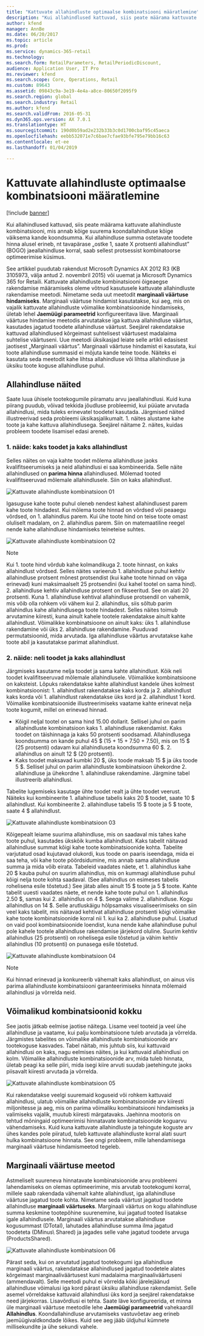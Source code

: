 ```yaml
---
title: "Kattuvate allahindluste optimaalse kombinatsiooni määratlemine"
description: "Kui allahindlused kattuvad, siis peate määrama kattuvate allahindluste kombinatsiooni, mis annab kõige suurema koondallahindluse kõige väiksema kande koondsumma. Kui allahindluse summa ostetavate toodete hinna alusel erineb, nt tavapärase „ostke 1, saate X protsenti allahindlust” (BOGO) jaeallahindluse korral, saab selles protsessist kombinatoorse optimeerimise küsimus."
author: kfend
manager: AnnBe
ms.date: 06/20/2017
ms.topic: article
ms.prod: 
ms.service: dynamics-365-retail
ms.technology: 
ms.search.form: RetailParameters, RetailPeriodicDiscount,
audience: Application User, IT Pro
ms.reviewer: kfend
ms.search.scope: Core, Operations, Retail
ms.custom: 89643
ms.assetid: 09843c9a-3e19-4e4a-a8ce-80650f2095f9
ms.search.region: global
ms.search.industry: Retail
ms.author: kfend
ms.search.validFrom: 2016-05-31
ms.dyn365.ops.version: AX 7.0.1
ms.translationtype: HT
ms.sourcegitcommit: 190d0b59ad2e232b33b3c0d1700cbaf95c45aeca
ms.openlocfilehash: eebb532071e7c6bae7cfae93bfe795e79bb16c63
ms.contentlocale: et-ee
ms.lasthandoff: 01/04/2019

---
```


# <a name="determine-the-optimal-combination-of-overlapping-discounts"></a>Kattuvate allahindluste optimaalse kombinatsiooni määratlemine

[!include [banner](includes/banner.md)]

Kui allahindlused kattuvad, siis peate määrama kattuvate allahindluste kombinatsiooni, mis annab kõige suurema koondallahindluse kõige väiksema kande koondsumma. Kui allahindluse summa ostetavate toodete hinna alusel erineb, nt tavapärase „ostke 1, saate X protsenti allahindlust” (BOGO) jaeallahindluse korral, saab sellest protsessist kombinatoorse optimeerimise küsimus.

See artikkel puudutab rakendust Microsoft Dynamics AX 2012 R3 (KB 3105973, välja antud 2. novembril 2015) või uuemat ja Microsoft Dynamics 365 for Retaili. Kattuvate allahindluste kombinatsiooni õigeaegse rakendamise määramiseks oleme võtnud kasutusele kattuvate allahindluste rakendamise meetodi. Nimetame seda uut meetodit **marginaali väärtuse hindamiseks**. Marginaali väärtuse hindamist kasutatakse, kui aeg, mis on vajalik kattuvate allahindluste võimalike kombinatsioonide hindamiseks, ületab lehel **Jaemüügi parameetrid** konfigureeritava läve. Marginaali väärtuse hindamise meetodis arvutatakse iga kattuva allahindluse väärtus, kasutades jagatud toodete allahindluse väärtust. Seejärel rakendatakse kattuvad allahindlused kõrgeimast suhtelisest väärtusest madalaima suhtelise väärtuseni. Uue meetodi üksikasjad leiate selle artikli edasisest jaotisest „Marginaali väärtus”. Marginaali väärtuse hindamist ei kasutata, kui toote allahindluse summasid ei mõjuta kande teine toode. Näiteks ei kasutata seda meetodit kahe lihtsa allahindluse või lihtsa allahindluse ja üksiku toote koguse allahindluse puhul.

## <a name="discount-examples"></a>Allahindluse näited

Saate luua ühisele tootekogumile piiramatu arvu jaeallahindlusi. Kuid kuna piirang puudub, võivad tekkida jõudluse probleemid, kui püüate arvutada allahindlusi, mida tuleks erinevatel toodetel kasutada. Järgmised näited illustreerivad seda probleemi üksikasjalikumalt. 1. näites alustame kahe toote ja kahe kattuva allahindlusega. Seejärel näitame 2. näites, kuidas probleem toodete lisamisel edasi areneb.

### <a name="example-1-two-products-and-two-discounts"></a>1. näide: kaks toodet ja kaks allahindlust

Selles näites on vaja kahte toodet mõlema allahindluse jaoks kvalifitseerumiseks ja neid allahindlusi ei saa kombineerida. Selle näite allahindlused on **parima hinna** allahindlused. Mõlemad tooted kvalifitseeruvad mõlemale allahindlusele. Siin on kaks allahindlust.

![Kattuvate allahindluste kombinatsioon 01](./media/overlapping-discount-combo-01.jpg)

Igasuguse kahe toote puhul oleneb nendest kahest allahindlusest parem kahe toote hindadest. Kui mõlema toote hinnad on võrdsed või peaaegu võrdsed, on 1. allahindlus parem. Kui ühe toote hind on teise toote omast oluliselt madalam, on 2. allahindlus parem. Siin on matemaatiline reegel nende kahe allahindluse hindamiseks teineteise suhtes.

![Kattuvate allahindluste kombinatsioon 02](./media/overlapping-discount-combo-02.jpg)

> [!NOTE]
> Kui 1. toote hind võrdub kahe kolmandikuga 2. toote hinnast, on kaks allahindlust võrdsed. Selles näites varieerub 1. allahindluse puhul kehtiv allahindluse protsent mõnest protsendist (kui kahe toote hinnad on väga erinevad) kuni maksimaalselt 25 protsendini (kui kahel tootel on sama hind). 2. allahindluse kehtiv allahindluse protsent on fikseeritud. See on alati 20 protsenti. Kuna 1. allahindluse kehtival allahindluse protsendil on vahemik, mis võib olla rohkem või vähem kui 2. allahindlus, siis sõltub parim allahindlus kahe allahindlusega toote hindadest. Selles näites toimub arvutamine kiiresti, kuna ainult kahele tootele rakendatakse ainult kahte allahindlust. Võimalikke kombinatsioone on ainult kaks: üks 1. allahindluse rakendamine või üks 2. allahindluse rakendamine. Puuduvad permutatsioonid, mida arvutada. Iga allahindluse väärtus arvutatakse kahe toote abil ja kasutatakse parimat allahindlust.

### <a name="example-2-four-products-and-two-discounts"></a>2. näide: neli toodet ja kaks allahindlust

Järgmiseks kasutame nelja toodet ja sama kahte allahindlust. Kõik neli toodet kvalifitseeruvad mõlemale allahindlusele. Võimalikke kombinatsioone on kaksteist. Lõpuks rakendatakse kahte allahindlust kandele ühes kolmest kombinatsioonist: 1. allahindlust rakendatakse kaks korda ja 2. allahindlust kaks korda või 1. allahindlust rakendatakse üks kord ja 2. allahindlust 1 kord. Võimalike kombinatsioonide illustreerimiseks vaatame kahte erinevat nelja toote kogumit, millel on erinevad hinnad.

- Kõigil neljal tootel on sama hind 15.00 dollarit. Sellisel juhul on parim allahindluste kombinatsioon kaks 1. allahindluse rakendamist. Kaks toodet on täishinnaga ja kaks 50 protsenti soodsamad. Allahindlusega koondsumma on kande puhul 45 $ (15 + 15 + 7.50 + 7.50), mis on 15 $ (25 protsenti) odavam kui allahindluseta koondsumma 60 $. 2. allahindlus on ainult 12 $ (20 protsenti).
- Kaks toodet maksavad kumbki 20 $, üks toode maksab 15 $ ja üks toode 5 $. Sellisel juhul on parim allahindluste kombinatsioon ühekordne 2. allahindluse ja ühekordne 1. allahindluse rakendamine. Järgmine tabel illustreerib allahindlusi.

Tabelite lugemiseks kasutage ühte toodet realt ja ühte toodet veerust. Näiteks kui kombineerite 1. allahindluse tabelis kaks 20 $ toodet, saate 10 $ allahindlust. Kui kombineerite 2. allahindluse tabelis 15 $ toote ja 5 $ toote, saate 4 $ allahindlust.

![Kattuvate allahindluste kombinatsioon 03](./media/overlapping-discount-combo-03.jpg)

Kõigepealt leiame suurima allahindluse, mis on saadaval mis tahes kahe toote puhul, kasutades ükskõik kumba allahindlust. Kaks tabelit näitavad allahindluse summat kõigi kahe toote kombinatsioonide kohta. Tabelite varjutatud osad kujutavad olukordi, kus toode on paaris iseendaga, mida ei saa teha, või kahe toote pöördsidumine, mis annab sama allahindluse summa ja mida võib eirata. Tabeleid vaadates näete, et 1. allahindlus kahe 20 $ kauba puhul on suurim allahindlus, mis on kummagi allahindluse puhul kõigi nelja toote kohta saadaval. (See allahindlus on esimeses tabelis rohelisena esile tõstetud.) See jätab alles ainult 15 $ toote ja 5 $ toote. Kahte tabelit uuesti vaadates näete, et nende kahe toote puhul on 1. allahindlus 2.50 $, samas kui 2. allahindlus on 4 $. Seega valime 2. allahindluse. Kogu allahindlus on 14 $. Selle arutluskäigu hõlpsamaks visualiseerimiseks on siin veel kaks tabelit, mis näitavad kehtivat allahindluse protsenti kõigi võimalike kahe toote kombinatsioonide korral nii 1. kui ka 2. allahindluse puhul. Lisatud on vaid pool kombinatsioonide loendist, kuna nende kahe allahindluse puhul pole kahele tootele allahindluse rakendamise järjekord oluline. Suurim kehtiv allahindlus (25 protsenti) on rohelisega esile tõstetud ja vähim kehtiv allahindlus (10 protsenti) on punasega esile tõstetud.

![Kattuvate allahindluste kombinatsioon 04](./media/overlapping-discount-combo-04.jpg)

> [!NOTE]
> Kui hinnad erinevad ja konkureerib vähemalt kaks allahindlust, on ainus viis parima allahindluste kombinatsiooni garanteerimiseks hinnata mõlemaid allahindlusi ja võrrelda neid.

## <a name="total-possible-combinations"></a>Võimalikud kombinatsioonid kokku

See jaotis jätkab eelmise jaotise näitega. Lisame veel tooteid ja veel ühe allahindluse ja vaatame, kui palju kombinatsioone tuleb arvutada ja võrrelda. Järgmistes tabelites on võimalike allahindluste kombinatsioonide arv tootekoguse kasvades. Tabel näitab, mis juhtub siis, kui kattuvaid allahindlusi on kaks, nagu eelmises näites, ja kui kattuvaid allahindlusi on kolm. Võimalike allahindluste kombinatsioonide arv, mida tuleb hinnata, ületab peagi ka selle piiri, mida isegi kiire arvuti suudab jaetehingute jaoks piisavalt kiiresti arvutada ja võrrelda.

![Kattuvate allahindluste kombinatsioon 05](./media/overlapping-discount-combo-05.jpg)

Kui rakendatakse veelgi suuremaid koguseid või rohkem kattuvaid allahindlusi, ulatub võimalike allahindluste kombinatsioonide arv kiiresti miljonitesse ja aeg, mis on parima võimaliku kombinatsiooni hindamiseks ja valimiseks vajalik, muutub kiiresti märgatavaks. Jaehinna mootoris on tehtud mõningaid optimeerimisi hinnatavate kombinatsioonide koguarvu vähendamiseks. Kuid kuna kattuvate allahindluste ja tehingute koguste arv ühes kandes pole piiratud, tuleb kattuvate allahindluste korral alati suurt hulka kombinatsioone hinnata. See ongi probleem, mille lahendamisega marginaali väärtuse hindamismeetod tegeleb.

## <a name="marginal-value-method"></a>Marginaali väärtuse meetod

Astmeliselt suureneva hinnatavate kombinatsioonide arvu probleemi lahendamiseks on olemas optimeerimine, mis arvutab tootekogumi korral, millele saab rakendada vähemalt kahte allahindlust, iga allahindluse väärtuse jagatud toote kohta. Nimetame seda väärtust jagatud toodete allahindluse **marginaali väärtuseks**. Marginaali väärtus on kogu allahindluse summa keskmine tootepõhine suurenemine, kui jagatud tooted lisatakse igale allahindlusele. Marginaali väärtus arvutatakse allahindluse kogusummast (DTotal), lahutades allahindluse summa ilma jagatud toodeteta (DMinus\\ Shared) ja jagades selle vahe jagatud toodete arvuga (ProductsShared).

![Kattuvate allahindluste kombinatsioon 06](./media/overlapping-discount-combo-06.jpg)

Pärast seda, kui on arvutatud jagatud tootekogumi iga allahindluse marginaali väärtus, rakendatakse allahindlused jagatud toodetele alates kõrgeimast marginaaliväärtusest kuni madalaima marginaaliväärtuseni (ammendavalt). Selle meetodi puhul ei võrrelda kõiki järelejäänud allahindluse võimalusi iga kord pärast üksiku allahindluse rakendamist. Selle asemel võrreldakse kattuvaid allahindlusi üks kord ja seejärel rakendatakse need järjekorras. Lisavõrdlusi ei tehta. Saate läve konfigureerida, et minna üle marginaali väärtuse meetodile lehe **Jaemüügi parameetrid** vahekaardil **Allahindlus**. Koondallahindluse arvutamiseks vastuvõetav aeg erineb jaemüügivaldkondade lõikes. Kuid see aeg jääb üldjuhul kümnete millisekundite ja ühe sekundi vahele.

